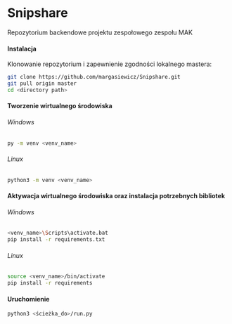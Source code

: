 # Snipshare
Repozytorium backendowe projektu zespołowego zespołu MAK
#### Instalacja
Klonowanie repozytorium i zapewnienie zgodności lokalnego mastera:
```bash
git clone https://github.com/margasiewicz/Snipshare.git
git pull origin master
cd <directory path>
```
#### Tworzenie wirtualnego środowiska
###### Windows
```bash
py -m venv <venv_name>
```
###### Linux
```bash
python3 -m venv <venv_name>
```
#### Aktywacja wirtualnego środowiska oraz instalacja potrzebnych bibliotek
###### Windows
```bash
<venv_name>\Scripts\activate.bat
pip install -r requirements.txt
```
###### Linux
```bash
source <venv_name>/bin/activate
pip install -r requirements
```
#### Uruchomienie
```bash
python3 <ścieżka_do>/run.py
```

